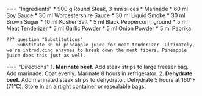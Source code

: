 === "Ingredients"
    * 900 g Round Steak, 3 mm slices
    * Marinade
        * 60 ml Soy Sauce
        * 30 ml Worcestershire Sauce
        * 30 ml Liquid Smoke
        * 30 ml Brown Sugar
        * 10 ml Kosher Salt
        * 5 ml Black Peppercorn, ground
        * 5 ml Meat Tenderizer
        * 5 ml Garlic Powder
        * 5 ml Onion Powder
        * 5 ml Paprika

    ??? question "Substitutions"
        Substitute 30 ml pineapple juice for meat tenderizer. Ultimately, we're introducing enzymes to break down the meat fibers. Pineapple juice does this just as well.

=== "Directions"
    1. **Marinate beef.** Add steak strips to large freezer bag. Add marinade. Coat evenly. Marinate 8 hours in refrigerator.
    2. **Dehydrate beef.** Add marinated steak strips to dehydrator. Dehydrate 5 hours at 160°F (71°C). Store in an airtight container or resealable bags.

[^1]:
    ["Doc's Best Beef Jerky."](https://www.allrecipes.com/recipe/142948/docs-best-beef-jerky/). *All Recipes.* 6 September 2015. Accessed December 2019.
